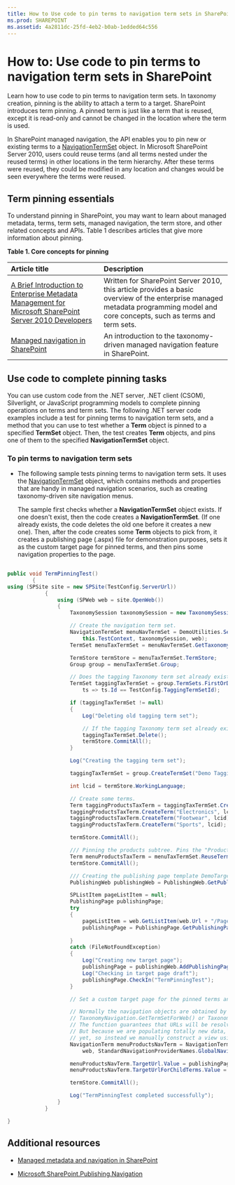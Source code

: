 ```yaml
---
title: How to Use code to pin terms to navigation term sets in SharePoint
ms.prod: SHAREPOINT
ms.assetid: 4a2811dc-25fd-4eb2-b0ab-1edded64c556
---
```



# How to: Use code to pin terms to navigation term sets in SharePoint
Learn how to use code to pin terms to navigation term sets.
In taxonomy creation, pinning is the ability to attach a term to a target. SharePoint introduces term pinning. A pinned term is just like a term that is reused, except it is read-only and cannot be changed in the location where the term is used.
  
    
    

In SharePoint managed navigation, the API enables you to pin new or existing terms to a  [NavigationTermSet](https://msdn.microsoft.com/library/Microsoft.SharePoint.Publishing.Navigation.NavigationTermSet.aspx) object. In Microsoft SharePoint Server 2010, users could reuse terms (and all terms nested under the reused terms) in other locations in the term hierarchy. After these terms were reused, they could be modified in any location and changes would be seen everywhere the terms were reused.
## Term pinning essentials
<a name="SP15_H2UseCodeToPinTerms_TermPinningEssentials"> </a>

To understand pinning in SharePoint, you may want to learn about managed metadata, terms, term sets, managed navigation, the term store, and other related concepts and APIs. Table 1 describes articles that give more information about pinning. 
  
    
    

**Table 1. Core concepts for pinning**


|**Article title**|**Description**|
|:-----|:-----|
| [A Brief Introduction to Enterprise Metadata Management for Microsoft SharePoint Server 2010 Developers](http://msdn.microsoft.com/library/113a5d75-ac4d-498b-8436-725e04fb685d%28Office.15%29.aspx) <br/> |Written for SharePoint Server 2010, this article provides a basic overview of the enterprise managed metadata programming model and core concepts, such as terms and term sets.  <br/> |
| [Managed navigation in SharePoint](managed-navigation-in-sharepoint) <br/> |An introduction to the taxonomy-driven managed navigation feature in SharePoint.  <br/> |
   

## Use code to complete pinning tasks
<a name="SP15_H2UseCodeToPinTerms_UseCodeToCompletePinning"> </a>

You can use custom code from the .NET server, .NET client (CSOM), Silverlight, or JavaScript programming models to complete pinning operations on terms and term sets. The following .NET server code examples include a test for pinning terms to navigation term sets, and a method that you can use to test whether a **Term** object is pinned to a specified **TermSet** object. Then, the test creates **Term** objects, and pins one of them to the specified **NavigationTermSet** object.
  
    
    

### To pin terms to navigation term sets


- The following sample tests pinning terms to navigation term sets. It uses the  [NavigationTermSet](https://msdn.microsoft.com/library/Microsoft.SharePoint.SharePoint.NavigationTermSet.aspx) object, which contains methods and properties that are handy in managed navigation scenarios, such as creating taxonomy-driven site navigation menus.
    
    The sample first checks whether a **NavigationTermSet** object exists. If one doesn't exist, then the code creates a **NavigationTermSet**. (If one already exists, the code deletes the old one before it creates a new one). Then, after the code creates some **Term** objects to pick from, it creates a publishing page (.aspx) file for demonstration purposes, sets it as the custom target page for pinned terms, and then pins some navigation properties to the page.
    


```cs
  
public void TermPinningTest()
        {
using (SPSite site = new SPSite(TestConfig.ServerUrl))
            {
                using (SPWeb web = site.OpenWeb())
                {
                    TaxonomySession taxonomySession = new TaxonomySession(site, updateCache: true);

                    // Create the navigation term set.
                    NavigationTermSet menuNavTermSet = DemoUtilities.SetUpSampleNavTermSet(
                        this.TestContext, taxonomySession, web);
                    TermSet menuTaxTermSet = menuNavTermSet.GetTaxonomyTermSet();

                    TermStore termStore = menuTaxTermSet.TermStore;
                    Group group = menuTaxTermSet.Group;

                    // Does the tagging Taxonomy term set already exist?
                    TermSet taggingTaxTermSet = group.TermSets.FirstOrDefault(
                        ts => ts.Id == TestConfig.TaggingTermSetId);

                    if (taggingTaxTermSet != null)
                    {
                        Log("Deleting old tagging term set");

                        // If the tagging Taxonomy term set already exists, delete the old one.
                        taggingTaxTermSet.Delete();
                        termStore.CommitAll();
                    }

                    Log("Creating the tagging term set");

                    taggingTaxTermSet = group.CreateTermSet("Demo Tagging TermSet", TestConfig.TaggingTermSetId);

                    int lcid = termStore.WorkingLanguage;

                    // Create some terms.
                    Term taggingProductsTaxTerm = taggingTaxTermSet.CreateTerm("Products", lcid);
                    taggingProductsTaxTerm.CreateTerm("Electronics", lcid);
                    taggingProductsTaxTerm.CreateTerm("Footwear", lcid);
                    taggingProductsTaxTerm.CreateTerm("Sports", lcid);

                    termStore.CommitAll();

                    /// Pinning the products subtree. Pins the "Products" Term object to the NavigationTermSet object.
                    Term menuProductsTaxTerm = menuTaxTermSet.ReuseTermWithPinning(taggingProductsTaxTerm);
                    termStore.CommitAll();

                    /// Creating the publishing page template DemoTargetPage.aspx");
                    PublishingWeb publishingWeb = PublishingWeb.GetPublishingWeb(web);

                    SPListItem pageListItem = null;
                    PublishingPage publishingPage;
                    try
                    {
                        pageListItem = web.GetListItem(web.Url + "/Pages/DemoTargetPage.aspx");
                        publishingPage = PublishingPage.GetPublishingPage(pageListItem);
   
                    }
                    catch (FileNotFoundException)
                    {
                        Log("Creating new target page");
                        publishingPage = publishingWeb.AddPublishingPage("DemoTargetPage.aspx", publishingWeb.DefaultPageLayout);
                        Log("Checking in target page draft");
                        publishingPage.CheckIn("TermPinningTest");
                    }

                    // Set a custom target page for the pinned terms and then set some navigation properties.

                    // Normally the navigation objects are obtained by way of an optimized function such as
                    // TaxonomyNavigation.GetTermSetForWeb() or TaxonomyNavigationContext.Current.NavigationTerm.
                    // The function guarantees that URLs will be resolved using a valid NavigationTerm.View.
                    // But because we are populating totally new data, the cache will probably not be updated
                    // yet, so instead we manually construct a view using GetAsResolvedByWeb().
                    NavigationTerm menuProductsNavTerm = NavigationTerm.GetAsResolvedByWeb(menuProductsTaxTerm,
                        web, StandardNavigationProviderNames.GlobalNavigationTaxonomyProvider);

                    menuProductsNavTerm.TargetUrl.Value = publishingPage.Uri.AbsolutePath;
                    menuProductsNavTerm.TargetUrlForChildTerms.Value = publishingPage.Uri.AbsolutePath;

                    termStore.CommitAll();

                    Log("TermPinningTest completed successfully");
                }
            }

}
```


## Additional resources
<a name="SP15_H2UseCodeToPinTerms_AdditionalResources"> </a>


-  [Managed metadata and navigation in SharePoint](managed-metadata-and-navigation-in-sharepoint)
    
  
-  [Microsoft.SharePoint.Publishing.Navigation](https://msdn.microsoft.com/library/Microsoft.SharePoint.Publishing.Navigation.aspx)
    
  


